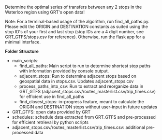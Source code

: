 Determine the optimal series of transfers between any 2 stops in the Waterloo region using GRT's open data!

Note: For a terminal-based usage of the algorithm, run find_all_paths.py. Please edit the ORIGIN and DESTINATION constants as suited using the stop ID's of your first and last stop (stop IDs are a 4 digit number, see GRT_GTFS/stops.csv for reference). 
Otherwise, run the flask app for a minimal interface.

**Folder Structure**
- main_scripts: 
    - find_all_paths: Main script to run to determine shortest stop paths with information provided by console output. 
    - adjacent_stops: Run to determine adjacent stops based on geospatial data in stops.csv. Updates adjacent_stops.csv
    - process_paths_into_csv: Run to extract and reorganize data in GRT_GTFS (adjacent_stops.csv/routes_masterlist.csv/trip_times.csv) for efficient use in find_all_paths
    - find_closest_stops: in-progress feature, meant to calculate the ORIGIN and DESTINATION stops without user-input in future updates
- GRT_GTFS: open data provided by GRT
- schedules: schedule data extracted from GRT_GTFS and pre-processed for efficient retrieval by python scripts
- adjacent_stops.csv/routes_masterlist.csv/trip_times.csv: additional pre-processed data